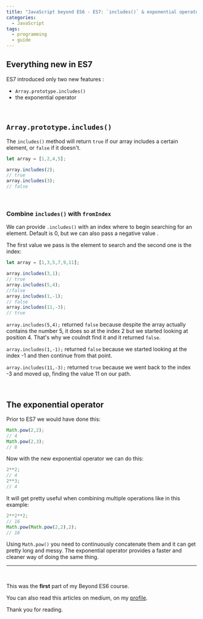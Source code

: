 ```yaml
---
title: "JavaScript beyond ES6 - ES7: `includes()` & exponential operator"
categories:
  - JavaScript
tags:
  - programming
  - guide
---
```


## Everything new in ES7

ES7 introduced only two new features :

- `Array.prototype.includes()`
- the exponential operator

&nbsp;

## `Array.prototype.includes()`

The `includes()` method will return `true` if our array includes a certain element, or `false` if it doesn't.

```js
let array = [1,2,4,5];

array.includes(2);
// true
array.includes(3);
// false
```
&nbsp;

### Combine `includes()` with `fromIndex`

We can provide `.includes()` with an index where to begin searching for an element. Default is 0, but we can also pass a negative value .

The first value we pass is the element to search and the second one is the index:

``` js
let array = [1,3,5,7,9,11];

array.includes(3,1);
// true
array.includes(5,4);
//false
array.includes(1,-1);
// false
array.includes(11,-3);
// true
```

`array.includes(5,4);` returned `false` because despite the array actually contains the number 5, it does so at the index 2 but we started looking at position 4. That's why we coulndt find it and it returned `false`.

`array.includes(1,-1);` returned `false` because we started looking at the index -1 and then continue from that point.

`array.includes(11,-3);` returned `true` because we went back to the index -3 and moved up, finding the value 11 on our path.

&nbsp;

## The exponential operator

Prior to ES7 we would have done this:

``` js
Math.pow(2,2);
// 4
Math.pow(2,3);
// 8
```

Now with the new exponential operator we can do this:

```js
2**2;
// 4
2**3;
// 4
```

It will get pretty useful when combining multiple operations like in this example:

``` js
2**2**2;
// 16
Math.pow(Math.pow(2,2),2);
// 16
```

Using `Math.pow()` you need to continuously concatenate them and it can get pretty long and messy. The exponential operator provides a faster and cleaner way of doing the same thing.

---

&nbsp;

This was the **first** part of my Beyond ES6 course.

You can also read this articles on medium, on my [profile](https://medium.com/@labby92).


Thank you for reading.